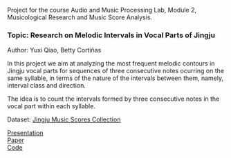 Project for the course Audio and Music Processing Lab, Module 2, Musicological Research and Music Score Analysis. 

### Topic: Research on Melodic Intervals in Vocal Parts of Jingju  
Author: Yuxi Qiao, Betty Cortiñas

In this project we aim at analyzing the most frequent melodic contours in Jingju vocal parts for sequences of three consecutive notes ocurring on the same syllable, in terms of the nature of the intervals between them, namely, interval class and direction.  

The idea is to count the intervals formed by three consecutive notes in the vocal part within each syllable.  

Dataset: [Jingju Music Scores Collection](https://zenodo.org/records/3233843)  

[Presentation](https://github.com/qiaoyx3170/Jingju-Melodic-Intervals/blob/main/Presentation.pdf)  
[Paper](https://github.com/qiaoyx3170/Jingju-Melodic-Intervals/blob/main/Research_on_Melodic_Intervals_in_Vocal_Parts_of_Jingju.pdf)  
[Code](https://github.com/qiaoyx3170/Jingju-Melodic-Intervals/blob/main/AMPLab_projectM2_BettyYuxi.ipynb)
